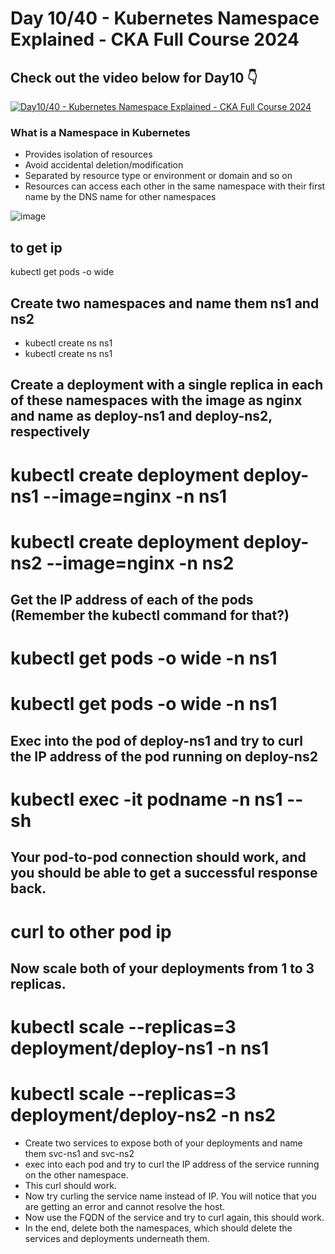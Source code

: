 # Day 10/40 - Kubernetes Namespace Explained - CKA Full Course 2024


## Check out the video below for Day10 👇

[![Day10/40 - Kubernetes Namespace Explained - CKA Full Course 2024](https://img.youtube.com/vi/yVLXIydlU_0/sddefault.jpg)](https://youtu.be/yVLXIydlU_0)

### What is a Namespace in Kubernetes

- Provides isolation of resources
- Avoid accidental deletion/modification
- Separated by resource type or environment or domain and so on
- Resources can access each other in the same namespace with their first name by the DNS name for other namespaces


![image](https://github.com/piyushsachdeva/CKA-2024/assets/40286378/d9ae95d5-7224-4d5b-b260-ed09fc53c6fd)

## to get ip
kubectl get pods -o wide 

 ## Create two namespaces and name them ns1 and ns2
 - kubectl create ns ns1
 - kubectl create ns ns1
 
 ## Create a deployment with a single replica in each of these namespaces with the image as nginx and name as deploy-ns1 and deploy-ns2, respectively
 # kubectl create deployment deploy-ns1 --image=nginx -n ns1
 # kubectl create deployment deploy-ns2 --image=nginx -n ns2
 ## Get the IP address of each of the pods (Remember the kubectl command for that?)
  # kubectl get pods -o wide -n ns1
  # kubectl get pods -o wide -n ns1
## Exec into the pod of deploy-ns1 and try to curl the IP address of the pod running on deploy-ns2
# kubectl exec -it podname -n ns1 -- sh
## Your pod-to-pod connection should work, and you should be able to get a successful response back.
# curl to other pod ip
## Now scale both of your deployments from 1 to 3 replicas.
# kubectl scale --replicas=3 deployment/deploy-ns1 -n ns1
# kubectl scale --replicas=3 deployment/deploy-ns2 -n ns2
- Create two services to expose both of your deployments and name them svc-ns1 and svc-ns2
- exec into each pod and try to curl the IP address of the service running on the other namespace.
- This curl should work.
- Now try curling the service name instead of IP. You will notice that you are getting an error and cannot resolve the host.
- Now use the FQDN of the service and try to curl again, this should work.
- In the end, delete both the namespaces, which should delete the services and deployments underneath them.




